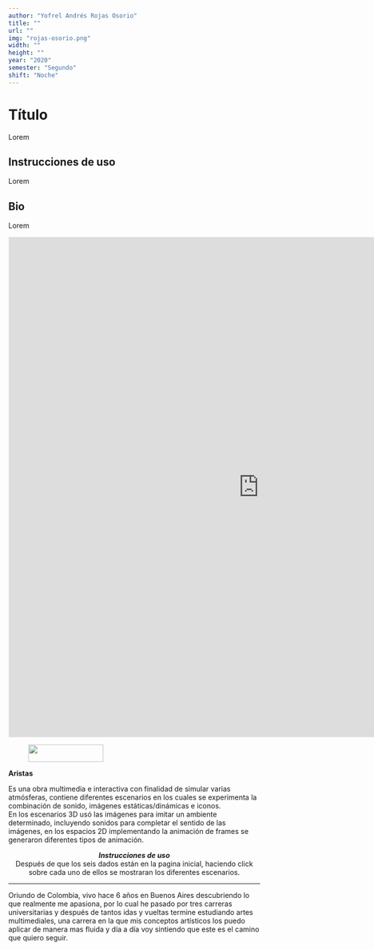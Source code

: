 ```yaml
---
author: "Yofrel Andrés Rojas Osorio"
title: ""
url: ""
img: "rojas-osorio.png"
width: ""
height: ""
year: "2020"
semester: "Segundo"
shift: "Noche"
---
```


<p></p>

# Título

Lorem 

## Instrucciones de uso 

Lorem

## Bio

Lorem

<!-- wp:html -->
<p align="center"><iframe width="1000" height="1000" frameborder="0" scrolling="no" style="width:1000px; margin:0 auto!important;border: 1px solid #F2F2F3; z-index: 100;" src="https://editor.p5js.org/rojasyofrel/embed/WgWWLnmcT"></iframe></p>
<!-- /wp:html -->

<!-- wp:image {"id":604,"align":"center","width":150,"height":35} -->
<div class="wp-block-image"><figure class="aligncenter is-resized"><img src="https://am1-lacabanne.atamvirtual.com.ar/wp-content/uploads/2020/12/usabilidad-AM12020-siMobile.png" alt="" class="wp-image-604" width="150" height="35"/></figure></div>
<!-- /wp:image -->

<!-- wp:paragraph -->
<p><strong>Aristas</strong></p>
<!-- /wp:paragraph -->

<!-- wp:paragraph -->
<p>Es una obra multimedia e interactiva con finalidad de simular varias atmósferas, contiene diferentes escenarios en los cuales se experimenta la combinación de  sonido, imágenes estáticas/dinámicas e iconos.<br> En los escenarios 3D usó las imágenes para imitar un ambiente determinado, incluyendo sonidos para completar el sentido de las imágenes, en los espacios 2D  implementando la animación de frames se generaron diferentes tipos de animación.</p>
<!-- /wp:paragraph -->

<!-- wp:paragraph {"align":"center"} -->
<p style="text-align:center"><strong><em>Instrucciones de uso</em></strong><br>Después de que los seis dados están en la pagina inicial, haciendo click sobre cada uno de ellos se mostraran los diferentes escenarios.</p>
<!-- /wp:paragraph -->

<!-- wp:separator -->
<hr class="wp-block-separator"/>
<!-- /wp:separator -->

<!-- wp:paragraph -->
<p>Oriundo de Colombia, vivo hace 6 años en Buenos Aires descubriendo lo que realmente me apasiona, por lo cual he pasado por tres carreras universitarias y después de tantos idas y vueltas termine estudiando artes multimediales, una carrera en la que mis conceptos artísticos los puedo aplicar de manera mas fluida y día a día voy sintiendo que este es el camino que quiero seguir.</p>
<!-- /wp:paragraph -->